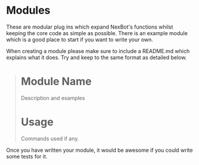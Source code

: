 # Modules

These are modular plug ins which expand NexBot's functions whilst keeping the core code as simple as possible.
There is an example module which is a good place to start if you want to write your own. 

When creating a module please make sure to include a README.md which explains what it does. Try and keep to the same format as detailed below.

> # Module Name
> Description and examples
> # Usage
> Commands used if any.

Once you have written your module, it would be awesome if you could write some tests for it. 
